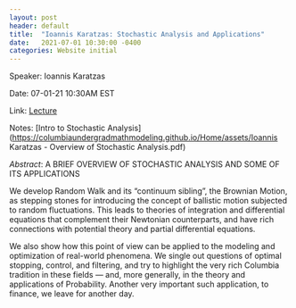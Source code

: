 ```yaml
---
layout: post
header: default
title:  "Ioannis Karatzas: Stochastic Analysis and Applications"
date:   2021-07-01 10:30:00 -0400
categories: Website initial
---
```


Speaker: Ioannis Karatzas

Date: 07-01-21 10:30AM EST

Link: [Lecture](https://columbiauniversity.zoom.us/j/93079929576?pwd=K1d1WHFjempUcUNsWHZFNHlQc2N5UT09)

Notes: [Intro to Stochastic Analysis](https://columbiaundergradmathmodeling.github.io/Home/assets/Ioannis Karatzas - Overview of Stochastic Analysis.pdf)

*Abstract*: 
A BRIEF OVERVIEW OF STOCHASTIC ANALYSIS AND SOME OF ITS APPLICATIONS

We develop Random Walk and its “continuum sibling”, the Brownian Motion, as stepping stones for introducing the concept of ballistic motion subjected to random fluctuations. This leads to theories of integration and differential equations that complement their Newtonian counterparts, and have rich connections with potential theory and partial differential equations. 

We also show how this point of view can be applied to the modeling and optimization of real-world phenomena. We single out questions of optimal stopping, control, and filtering, and try to highlight the very rich Columbia tradition in these fields — and, more generally, in the theory and applications of Probability. Another very important such application, to finance, we leave for another day. 
